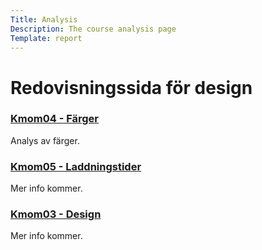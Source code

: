 ```yaml
---
Title: Analysis
Description: The course analysis page
Template: report
---
```


Redovisningssida för design
==================

<div class="kmom-box">
    <a href="analysis/01_colors"><h3>Kmom04 - Färger</h3></a>
    <p>Analys av färger.</p>
</div>

<div class="kmom-box">
    <a href="analysis/02_load"><h3>Kmom05 - Laddningstider</h3></a>
    <p>Mer info kommer.</p>
</div>

<div class="kmom-box">
    <a href="analysis/03_design_principles"><h3>Kmom03 - Design</h3></a>
    <p>Mer info kommer.</p>
</div>